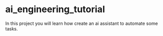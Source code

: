 # ai_engineering_tutorial
 In this project you will learn how create an ai assistant to automate some tasks.
